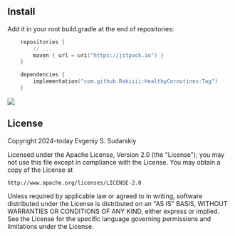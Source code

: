 ## Install
Add it in your root build.gradle at the end of repositories:
```kts
    repositories {
        // ...
        maven { url = uri("https://jitpack.io") }
    }

    dependencies {
        implementation("com.github.Rakiiii:HealthyCoroutines:Tag")
    }
``` 

[![](https://jitpack.io/v/Rakiiii/HealthyCoroutines.svg)](https://jitpack.io/#Rakiiii/HealthyCoroutines)

## License

Copyright 2024-today Evgeniy S. Sudarskiy

Licensed under the Apache License, Version 2.0 (the "License");
you may not use this file except in compliance with the License.
You may obtain a copy of the License at

    http://www.apache.org/licenses/LICENSE-2.0

Unless required by applicable law or agreed to in writing, software
distributed under the License is distributed on an "AS IS" BASIS,
WITHOUT WARRANTIES OR CONDITIONS OF ANY KIND, either express or implied.
See the License for the specific language governing permissions and
limitations under the License.
